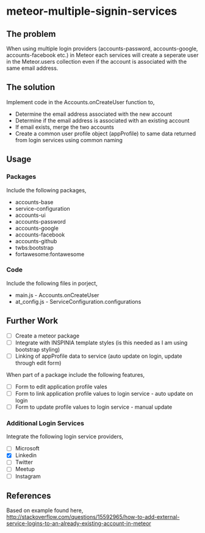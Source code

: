 # meteor-multiple-signin-services

## The problem

When using multiple login providers (accounts-password, accounts-google, accounts-facebook etc.) in Meteor each services 
will create a seperate user in the Meteor.users collection even if the account is associated with the same email address.

## The solution

Implement code in the Accounts.onCreateUser function to,

* Determine the email address associated with the new account
* Determine if the email address is associated with an existing account
* If email exists, merge the two accounts
* Create a common user profile object (appProfile) to same data returned from login services using common naming

## Usage

### Packages

Include the following packages,
* accounts-base
* service-configuration
* accounts-ui
* accounts-password
* accounts-google
* accounts-facebook
* accounts-github
* twbs:bootstrap
* fortawesome:fontawesome

### Code

Include the following files in porject,
* main.js - Accounts.onCreateUser
* at_config.js - ServiceConfiguration.configurations

## Further Work

- [ ] Create a meteor package
- [ ] Integrate with INSPINIA template styles (is this needed as I am using bootstrap styling)
- [ ] Linking of appProfile data to service (auto update on login, update through edit form)

When part of a package include the following features,
- [ ] Form to edit application profile vales
- [ ] Form to link application profile values to login service - auto update on login
- [ ] Form to update profile values to login service - manual update

### Additional Login Services

Integrate the following login service providers,

- [ ] Microsoft
- [x] Linkedin
- [ ] Twitter
- [ ] Meetup
- [ ] Instagram

## References

Based on example found here, http://stackoverflow.com/questions/15592965/how-to-add-external-service-logins-to-an-already-existing-account-in-meteor
